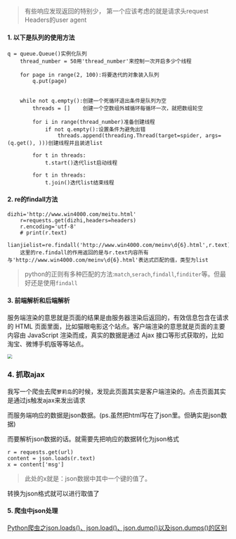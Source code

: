 >  有些响应发现返回的特别少， 第一个应该考虑的就是请求头request Headers的user agent

#### 1.	以下是队列的使用方法
```
q = queue.Queue()实例化队列
    thread_number = 50用'thread_number'来控制一次开启多少个线程

    for page in range(2, 100):将要迭代的对象装入队列
        q.put(page)

    
    while not q.empty():创建一个死循环退出条件是队列为空
        threads = []    创建一个空数组外城循环每循环一次，就把数组轮空

        for i in range(thread_number)准备创建线程
            if not q.empty():设置条件为避免出错
                threads.append(threading.Thread(target=spider, args=(q.get(), )))创建线程并且装进list
        
        for t in threads:
            t.start()迭代list启动线程
        
        for t in threads:
            t.join()迭代list结束线程
```
#### 2.	re的findall方法

```
dizhi='http://www.win4000.com/meitu.html'
    r=requests.get(dizhi,headers=headers)
    r.encoding='utf-8'
    # print(r.text)
    lianjielist=re.findall('http://www.win4000.com/meinv\d{6}.html',r.text)
    这里的re.findall的作用返回的是与r.text内容所有与'http://www.win4000.com/meinv\d{6}.html'表达式匹配的值，类型为list
```

> python的正则有多种匹配的方法:`match`,`serach`,`findall`,`finditer`等。但最好还是使用`findall`







#### 3.	前端解析和后端解析



服务端渲染的意思就是页面的结果是由服务器渲染后返回的，有效信息包含在请求的 HTML 页面里面，比如猫眼电影这个站点。客户端渲染的意思就是页面的主要内容由 JavaScript 渲染而成，真实的数据是通过 Ajax 接口等形式获取的，比如淘宝、微博手机版等等站点。



<img src="https://user-gold-cdn.xitu.io/2018/10/23/1669eac333000e1d?imageView2/0/w/1280/h/960/format/webp/ignore-error/1" style="zoom:67%;" />





### 4.	抓取ajax



我写一个爬虫去爬`萝莉岛`的时候，发现此页面其实是客户端渲染的。点击页面其实是通过js触发ajax来发出请求

而服务端响应的数据是json数据。(ps.虽然把html写在了json里。但确实是json数据)



而要解析json数据的话。就需要先把响应的数据转化为json格式



```
r = requests.get(url)
content = json.loads(r.text)
x = content['msg']

```

> 此处的x就是：json数据中其中一个键的值了。

转换为json格式就可以进行取值了





#### 5.	爬虫中json处理

[Python爬虫之json.loads()、json.load()、json.dump()以及json.dumps()的区别](https://www.jianshu.com/p/28894eeb0793)